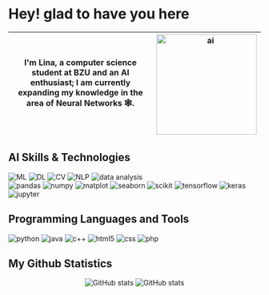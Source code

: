 # Hey! glad to have you here 

| I'm Lina, a computer science student at BZU and an AI enthusiast; I am currently expanding my knowledge in the area of Neural Networks 🕸️. | <img src="https://github.com/user-attachments/assets/4b55b397-d9d0-4b2a-82de-04f18df8c1a8" alt="ai" width="200"> |
|---|---|

## AI Skills & Technologies
![ML](https://img.shields.io/badge/Machine_Learning-6DB33F?style=for-the-badge&color=%23007FFF)
![DL](https://img.shields.io/badge/Deep_Learning-white?style=for-the-badge&logoColor=white&color=%2387CEEB)
![CV](https://img.shields.io/badge/Computer_Vision-white?style=for-the-badge&color=%2387CEFA)
![NLP](https://img.shields.io/badge/NLP-white?style=for-the-badge&color=%2300BFFF)
![data analysis](https://img.shields.io/badge/Data_Analysis-white?style=for-the-badge&logoColor=white&color=%231E90FF)
<br>
![pandas](https://img.shields.io/badge/Pandas-white?style=for-the-badge&logo=pandas&logoColor=white&color=%234169E1)
![numpy](https://img.shields.io/badge/NumPy-white?style=for-the-badge&logo=numpy&logoColor=white&color=%230000FF)
![matplot](https://img.shields.io/badge/Matplotlib-white?style=for-the-badge&logoColor=white&color=%230000CD)
![seaborn](https://img.shields.io/badge/Seaborn-white?style=for-the-badge&logoColor=white&color=%2300008B)
![scikit](https://img.shields.io/badge/Scikit_Learn-white?style=for-the-badge&logo=scikitlearn&logoColor=white&color=%23000080)
![tensorflow](https://img.shields.io/badge/TensorFlow-white?style=for-the-badge&logo=tensorflow&logoColor=white&color=%236495ED)
![keras](https://img.shields.io/badge/Keras-white?style=for-the-badge&logo=keras&logoColor=white&color=%234682B4)
![jupyter](https://img.shields.io/badge/Jupyter-white?style=for-the-badge&logo=jupyter&logoColor=white&color=%23B0C4DE)


## Programming Languages and Tools 
![python](https://img.shields.io/badge/Python-white?style=for-the-badge&logo=python&logoColor=white&color=%233776AB)
![java](https://img.shields.io/badge/Java-white?style=for-the-badge&logoColor=white&color=%231E8CBE)
![c++](https://img.shields.io/badge/C%2B%2B-white?style=for-the-badge&logo=c%2B%2B&logoColor=white&color=%2300599C)
![html5](https://img.shields.io/badge/HTML5-white?style=for-the-badge&logo=html5&logoColor=white&color=%23E34F26)
![css](https://img.shields.io/badge/CSS-white?style=for-the-badge&logo=css&logoColor=white&color=%23663399)
![php](https://img.shields.io/badge/PHP-white?style=for-the-badge&logo=php&logoColor=white&color=%23777BB4)


## My Github Statistics
<p align="center">
    <img src="https://github-readme-stats.vercel.app/api?username=Lina-Abureesh4&show_icons=true&theme=react" alt="GitHub stats">
    <img src="https://streak-stats.demolab.com?user=Lina-Abureesh4&theme=react&card_width=470" alt="GitHub stats">
</p>
